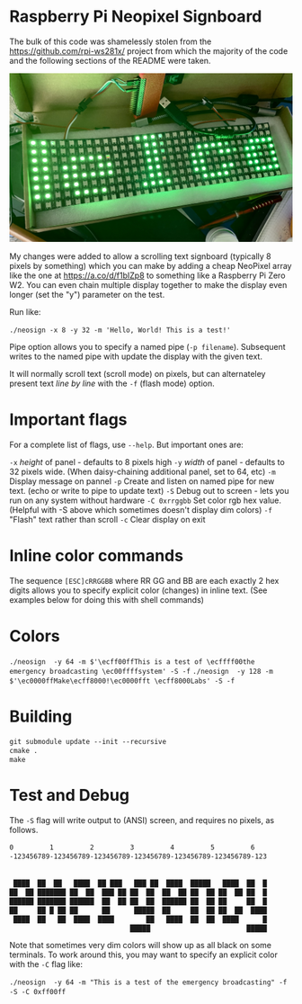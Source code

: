 Raspberry Pi Neopixel Signboard
==========

The bulk of this code was shamelessly stolen from the https://github.com/rpi-ws281x/
project from which the majority of the code and the following sections of the README
were taken.

![photo](images/photo.jpg)

My changes were added to allow a scrolling text signboard (typically 8 pixels by something)
which you can make by adding a cheap NeoPixel array like the one at https://a.co/d/f1bIZp8
to something like a Raspberry Pi Zero W2. You can even chain multiple display together to
make the display even longer (set the "y") parameter on the test.

Run like:

`./neosign -x 8 -y 32 -m 'Hello, World! This is a test!'`

Pipe option allows you to specify a named pipe (`-p filename`). Subsequent writes to the named
pipe with update the display with the given text.

It will normally scroll text (scroll mode) on pixels, but can alternateley present text *line by line*
with the `-f` (flash mode) option.

# Important flags
For a complete list of flags, use `--help`. But important ones are:

`-x` *height* of panel - defaults to 8 pixels high 
`-y` *width* of panel - defaults to 32 pixels wide. (When daisy-chaining additional panel, set to 64, etc)
`-m` Display message on pannel
`-p` Create and listen on named pipe for new text. (echo or write to pipe to update text)
`-S` Debug out to screen - lets you run on any system without hardware
`-C 0xrrggbb` Set color rgb hex value. (Helpful with -S above which sometimes doesn't display dim colors)
`-f` "Flash" text rather than scroll
`-c` Clear display on exit

# Inline color commands
The sequence `[ESC]cRRGGBB` where RR GG and BB are each exactly 2 hex digits allows you to specify explicit color (changes) in inline text. (See examples below for doing this with shell commands)


# Colors
`./neosign  -y 64 -m $'\ecff00ffThis is a test of \ecffff00the emergency broadcasting \ec00ffffsystem' -S -f`
`./neosign  -y 128 -m $'\ec0000ffMake\ecff8000!\ec0000fft \ecff8000Labs' -S -f`

# Building

```
git submodule update --init --recursive
cmake .
make
```

# Test and Debug

The `-S` flag will write output to (ANSI) screen, and requires no pixels, as follows.

```
0         1         2         3         4         5         6
-123456789-123456789-123456789-123456789-123456789-123456789-123


 ████  ██  ██   ████  ██ ███   ███ ██  ████  █████   ████  ██  █
██  ██ ███████ ██  ██  ███ ██ ██  ██  ██  ██ ██  ██ ██  ██ ██  █
██████ ███████ ██████  ██  ██ ██  ██  ██████ ██  ██ ██     ██  █
██     ██ █ ██ ██      ██      █████  ██     ██  ██ ██  ██  ████
 ████  ██   ██  ████  ████        ██   ████  ██  ██  ████      █
                              █████                        █████

```

Note that sometimes very dim colors will show up as all black on some terminals.
To work around this, you may want to specify an explicit color with the `-C` flag like:

`./neosign  -y 64 -m "This is a test of the emergency broadcasting" -f -S -C 0xff00ff`

